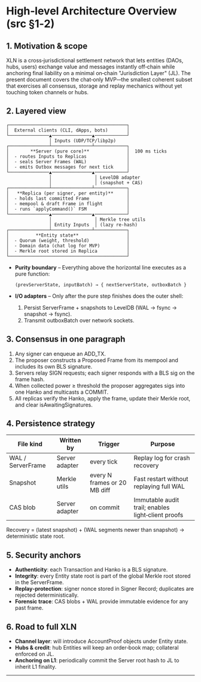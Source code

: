 # High‑level Architecture Overview (src §1‑2)

## 1. Motivation & scope

XLN is a cross‑jurisdictional settlement network that lets entities (DAOs, hubs, users) exchange value and messages instantly off‑chain while anchoring final liability on a minimal on‑chain "Jurisdiction Layer" (JL). The present document covers the chat‑only MVP‑–the smallest coherent subset that exercises all consensus, storage and replay mechanics without yet touching token channels or hubs.

## 2. Layered view

```
┌────────────────────────────────────────────┐
│  External clients (CLI, dApps, bots)       │
└───────────────▲───────────────▲────────────┘
                │ Inputs (UDP/TCP/libp2p)
┌───────────────┴───────────────┴────────────┐
│        **Server (pure core)**              │  100 ms ticks
│  - routes Inputs to Replicas               │
│  - seals Server Frames (WAL)               │
│  - emits Outbox messages for next tick     │
└───────────────▲───────────────▲────────────┘
                │                │ LevelDB adapter
                │                │ (snapshot + CAS)
┌───────────────┴───────────────┴────────────┐
│   **Replica (per signer, per entity)**     │
│  - holds last committed Frame              │
│  - mempool & draft Frame in flight         │
│  - runs `applyCommand()` FSM               │
└───────────────▲───────────────▲────────────┘
                │                │ Merkle tree utils
                │ Entity Inputs  │ (lazy re‑hash)
┌───────────────┴───────────────┴────────────┐
│          **Entity state**                  │
│  - Quorum (weight, threshold)              │
│  - Domain data (chat log for MVP)          │
│  - Merkle root stored in Replica           │
└────────────────────────────────────────────┘
```

- **Purity boundary** – Everything above the horizontal line executes as a pure function:

  ```
  (prevServerState, inputBatch) → { nextServerState, outboxBatch }
  ```

- **I/O adapters** – Only after the pure step finishes does the outer shell:
  1. Persist ServerFrame + snapshots to LevelDB (WAL → fsync → snapshot → fsync).
  2. Transmit outboxBatch over network sockets.

## 3. Consensus in one paragraph

1. Any signer can enqueue an ADD_TX.
2. The proposer constructs a Proposed Frame from its mempool and includes its own BLS signature.
3. Servers relay SIGN requests; each signer responds with a BLS sig on the frame hash.
4. When collected power ≥ threshold the proposer aggregates sigs into one Hanko and multicasts a COMMIT.
5. All replicas verify the Hanko, apply the frame, update their Merkle root, and clear isAwaitingSignatures.

## 4. Persistence strategy

| File kind | Written by | Trigger | Purpose |
|-----------|-----------|---------|---------|
| WAL / ServerFrame | Server adapter | every tick | Replay log for crash recovery |
| Snapshot | Merkle utils | every N frames or 20 MB diff | Fast restart without replaying full WAL |
| CAS blob | Server adapter | on commit | Immutable audit trail; enables light‑client proofs |

Recovery = (latest snapshot) + (WAL segments newer than snapshot) → deterministic state root.

## 5. Security anchors

- **Authenticity**: each Transaction and Hanko is a BLS signature.
- **Integrity**: every Entity state root is part of the global Merkle root stored in the ServerFrame.
- **Replay‑protection**: signer nonce stored in Signer Record; duplicates are rejected deterministically.
- **Forensic trace**: CAS blobs + WAL provide immutable evidence for any past frame.

## 6. Road to full XLN

- **Channel layer**: will introduce AccountProof objects under Entity state.
- **Hubs & credit**: hub Entities will keep an order‑book map; collateral enforced on JL.
- **Anchoring on L1**: periodically commit the Server root hash to JL to inherit L1 finality.

---